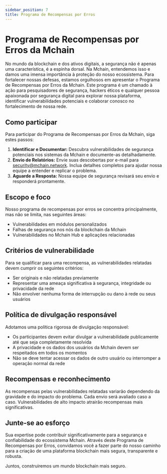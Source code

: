 ```yaml
---
sidebar_position: 7
title: Programa de Recompensas por Erros
---
```


# Programa de Recompensas por Erros da Mchain

No mundo da blockchain e dos ativos digitais, a segurança não é apenas uma característica, é a espinha dorsal. Na Mchain, entendemos isso e damos uma imensa importância à proteção do nosso ecossistema. Para fortalecer nossas defesas, estamos orgulhosos em apresentar o Programa de Recompensas por Erros da Mchain. Este programa é um chamado à ação para pesquisadores de segurança, hackers éticos e qualquer pessoa apaixonada por segurança digital para explorar nossa plataforma, identificar vulnerabilidades potenciais e colaborar conosco no fortalecimento de nossa rede.

## Como participar

Para participar do Programa de Recompensas por Erros da Mchain, siga estes passos:

1. **Identificar e Documentar:** Descubra vulnerabilidades de segurança potenciais nos sistemas da Mchain e documente-as detalhadamente.
2. **Envio de Relatórios:** Envie suas descobertas por e-mail para security@mchain.network. Inclua detalhes completos para ajudar nossa equipe a entender e replicar o problema.
3. **Aguarde a Resposta:** Nossa equipe de segurança revisará seu envio e responderá prontamente.

## Escopo e foco

Nosso programa de recompensas por erros se concentra principalmente, mas não se limita, nas seguintes áreas:

- Vulnerabilidades em módulos personalizados
- Falhas de segurança nos nós da blockchain da Mchain
- Vulnerabilidades no Mchain Hub e aplicações relacionadas

## Critérios de vulnerabilidade

Para se qualificar para uma recompensa, as vulnerabilidades relatadas devem cumprir os seguintes critérios:

- Ser originais e não relatadas previamente
- Representar uma ameaça significativa à segurança, integridade ou privacidade da rede
- Não envolver nenhuma forma de interrupção ou dano à rede ou seus usuários

## Política de divulgação responsável

Adotamos uma política rigorosa de divulgação responsável:

- Os participantes devem evitar divulgar a vulnerabilidade publicamente até que seja completamente resolvida
- A privacidade e os dados dos usuários da Mchain devem ser respeitados em todos os momentos
- Não se deve tentar acessar os dados de outro usuário ou interromper a operação normal da rede

## Recompensas e reconhecimento

As recompensas pelas vulnerabilidades relatadas variarão dependendo da gravidade e do impacto do problema. Cada envio será avaliado caso a caso. Vulnerabilidades de alto impacto atrairão recompensas mais significativas.

## Junte-se ao esforço

Sua expertise pode contribuir significativamente para a segurança e confiabilidade do ecossistema Mchain. Através deste Programa de Recompensas por Erros, convidamos você a fazer parte do nosso caminho para a criação de uma plataforma blockchain mais segura, transparente e robusta.

Juntos, construiremos um mundo blockchain mais seguro.
